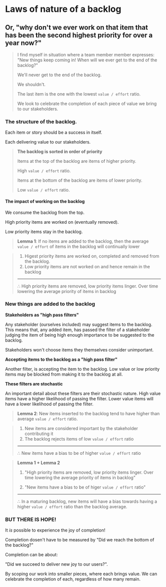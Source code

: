 # Laws of nature of a backlog
## Or, "why don't we ever work on that item that has been the second highest priority for over a year now?"


> I find myself in situation where a team member member expresses:
> "New things keep coming in! When will we ever get to the end of the backlog?"
> 
> We'll never get to the end of the backlog. 
> 
> We shouldn't. 
> 
> The last item is the one with the lowest `value / effort` ratio.
>
> We look to celebrate the completion of each piece of value  we bring to our 
> stakeholders. 

### The structure of the backlog.

Each item or story should be a success in itself.

Each delivering value to our stakeholders. 

> **The backlog is sorted in order of priority**
>
> Items at the top of the backlog are items of higher priority. 
> 
> High `value / effort` ratio.
>
> 
> Items at the bottom of the backlog are items of lower priority.
>
> Low `value / effort` ratio.

#### The impact of working on the backlog

We consume the backlog from the top.

High priority items are worked on (eventually removed).

Low priority items stay in the backlog.

> **Lemma 1**: If no items are added to the backlog, then the average `value / effort` of items in the backlog will continually lower


> 1.   Higest priority items are worked on, completed and removed from the backlog.
> 2.   Low priority items are not worked on and hence remain in the backlog
> -----------------------------------------------------------------
> ∴   High priority items are removed, low priority items linger. Over time lowering the average priority of items in  backlog

### New things are added to the backlog

**Stakeholders as "high pass filters"**

Any stakeholder (ourselves included) may suggest items to the backlog.
This means that, any added item, has passed the filter of a stakeholder judging the item of being high enough importance to be suggested to the backlog.

Stakeholders won't choose items they themselves consider unimportant.

**Accepting items to the backlog as a "high pass filter"**

Another filter, is accepting the item to the backlog. Low value or low priority items may be blocked from making it to the backlog at all.

**These filters are stochastic**

An important detail about these filters are their stochastic nature.
High value items have a higher likelihood of passing the filter.
Lower value items will have a lower likelihood of passing the filter.

> **Lemma 2**: New items inserted to the backlog tend to have higher than average `value / effort` ratio.


> 1.   New items are considered important by the stakeholder contributing it
> 2.   The backlog rejects items of low `value / effort` ratio
> -----------------------------------------------------------------
> ∴   New items have a bias to be of higher `value / effort` ratio


> **Lemma 1 + Lemma 2** 
>
> 1. "High priority items are removed, low priority items linger. Over time lowering the average priority of items in  backlog"
> 
> 2. "New items have a bias to be of higer `value / effort` ratio"
> ----------------------------------------------------------
> ∴   In a maturing backlog, new items will have a bias towards having a higher `value / effort` ratio than the backlog average.



### BUT THERE IS HOPE!

It _is_ possible to experience the joy of completion!

Completion dosen't have to be measured by "Did we reach the bottom of the backlog?"

Completion can be about:

"Did we succeed to deliver new joy to our users?".

By scoping our work into smaller pieces, where each brings value. We can celebrate the completion of each, regardless of how many remain.